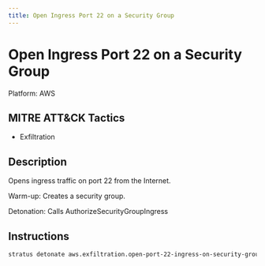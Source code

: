 ```yaml
---
title: Open Ingress Port 22 on a Security Group
---
```


# Open Ingress Port 22 on a Security Group 

Platform: AWS

## MITRE ATT&CK Tactics


- Exfiltration

## Description


Opens ingress traffic on port 22 from the Internet.

Warm-up: Creates a security group.

Detonation: Calls AuthorizeSecurityGroupIngress


## Instructions

```bash title="Detonate with Stratus Red Team"
stratus detonate aws.exfiltration.open-port-22-ingress-on-security-group
```